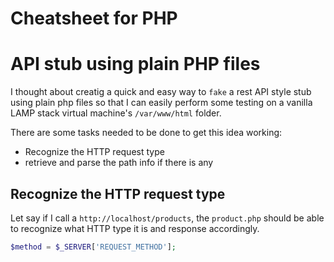 Cheatsheet for PHP
==================

# API stub using plain PHP files
I thought about creatig a quick and easy way to `fake` a rest API style stub using plain php files so that I can easily perform some testing on a vanilla LAMP stack virtual machine's `/var/www/html` folder.

There are some tasks needed to be done to get this idea working:
* Recognize the HTTP request type
* retrieve and parse the path info if there is any

## Recognize the HTTP request type
Let say if I call a `http://localhost/products`, the `product.php` should be able to recognize what HTTP type it is and response accordingly.
```php
$method = $_SERVER['REQUEST_METHOD'];
```

